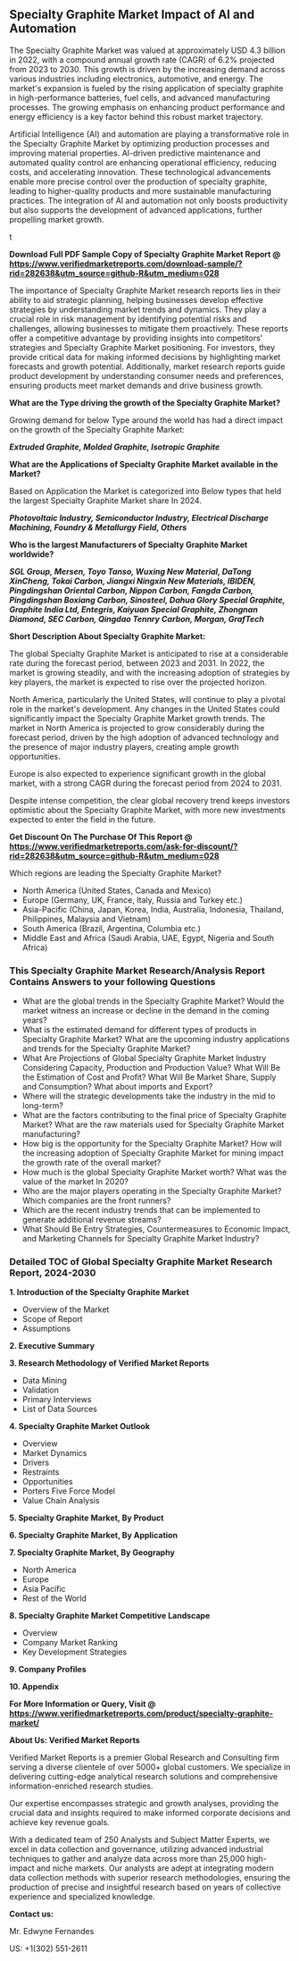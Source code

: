 <h2>Specialty Graphite Market Impact of AI and Automation</h2><p>The Specialty Graphite Market was valued at approximately USD 4.3 billion in 2022, with a compound annual growth rate (CAGR) of 6.2% projected from 2023 to 2030. This growth is driven by the increasing demand across various industries including electronics, automotive, and energy. The market's expansion is fueled by the rising application of specialty graphite in high-performance batteries, fuel cells, and advanced manufacturing processes. The growing emphasis on enhancing product performance and energy efficiency is a key factor behind this robust market trajectory.</p><p>Artificial Intelligence (AI) and automation are playing a transformative role in the Specialty Graphite Market by optimizing production processes and improving material properties. AI-driven predictive maintenance and automated quality control are enhancing operational efficiency, reducing costs, and accelerating innovation. These technological advancements enable more precise control over the production of specialty graphite, leading to higher-quality products and more sustainable manufacturing practices. The integration of AI and automation not only boosts productivity but also supports the development of advanced applications, further propelling market growth.</p>t</p><p id="" class=""><strong>Download Full PDF Sample Copy of Specialty Graphite Market Report @ <a href="https://www.verifiedmarketreports.com/download-sample/?rid=282638&utm_source=github-R&utm_medium=028" target="_blank">https://www.verifiedmarketreports.com/download-sample/?rid=282638&utm_source=github-R&utm_medium=028</a></strong></p><p>The importance of&nbsp;Specialty Graphite Market research reports lies in their ability to aid strategic planning, helping businesses develop effective strategies by understanding market trends and dynamics. They play a crucial role in risk management by identifying potential risks and challenges, allowing businesses to mitigate them proactively. These reports offer a competitive advantage by providing insights into competitors' strategies and Specialty Graphite Market positioning. For investors, they provide critical data for making informed decisions by highlighting market forecasts and growth potential. Additionally, market research reports guide product development by understanding consumer needs and preferences, ensuring products meet market demands and drive business growth.</p><p><strong>What are the&nbsp;Type driving the growth of the Specialty Graphite Market?</strong></p><p id="" class="">Growing demand for below Type around the world has had a direct impact on the growth of the Specialty Graphite Market:</p><em><strong>Extruded Graphite, Molded Graphite, Isotropic Graphite</strong></em></p><strong>What are the&nbsp;Applications&nbsp;of Specialty Graphite Market available in the Market?</strong></p><p id="" class="">Based on Application the Market is categorized into Below types that held the largest Specialty Graphite Market share In 2024.</p><em><strong>Photovoltaic Industry, Semiconductor Industry, Electrical Discharge Machining, Foundry & Metallurgy Field, Others</strong></em></p><strong>Who is the largest Manufacturers of Specialty Graphite Market worldwide?</strong></p><p><em><strong>SGL Group, Mersen, Toyo Tanso, Wuxing New Material, DaTong XinCheng, Tokai Carbon, Jiangxi Ningxin New Materials, IBIDEN, Pingdingshan Oriental Carbon, Nippon Carbon, Fangda Carbon, Pingdingshan Boxiang Carbon, Sinosteel, Dahua Glory Special Graphite, Graphite India Ltd, Entegris, Kaiyuan Special Graphite, Zhongnan Diamond, SEC Carbon, Qingdao Tennry Carbon, Morgan, GrafTech</strong></em></p><p id="" class=""><strong>Short Description About Specialty Graphite Market:</strong></p><p>The global Specialty Graphite Market is anticipated to rise at a considerable rate during the forecast period, between 2023 and 2031. In 2022, the market is growing steadily, and with the increasing adoption of strategies by key players, the market is expected to rise over the projected horizon.</p><p>North America, particularly the United States, will continue to play a pivotal role in the market's development. Any changes in the United States could significantly impact the Specialty Graphite Market growth trends. The market in North America is projected to grow considerably during the forecast period, driven by the high adoption of advanced technology and the presence of major industry players, creating ample growth opportunities.</p><p>Europe is also expected to experience significant growth in the global market, with a strong CAGR during the forecast period from 2024 to 2031.</p><p>Despite intense competition, the clear global recovery trend keeps investors optimistic about the Specialty Graphite Market, with more new investments expected to enter the field in the future.</p><p id="" class=""><strong>Get Discount On The Purchase Of This Report @ <a href="https://www.verifiedmarketreports.com/ask-for-discount/?rid=282638&utm_source=github-R&utm_medium=028" target="_blank">https://www.verifiedmarketreports.com/ask-for-discount/?rid=282638&utm_source=github-R&utm_medium=028</a></strong></p>Which regions are leading the Specialty Graphite Market?</p><ul><li>North America (United States, Canada and Mexico)</li><li>Europe (Germany, UK, France, Italy, Russia and Turkey etc.)</li><li>Asia-Pacific (China, Japan, Korea, India, Australia, Indonesia, Thailand, Philippines, Malaysia and Vietnam)</li><li>South America (Brazil, Argentina, Columbia etc.)</li><li>Middle East and Africa (Saudi Arabia, UAE, Egypt, Nigeria and South Africa)</li></ul><h3 id="" class="">This Specialty Graphite Market Research/Analysis Report Contains Answers to your following Questions</h3><ul><li>What are the global trends in the Specialty Graphite Market? Would the market witness an increase or decline in the demand in the coming years?</li><li>What is the estimated demand for different types of products in Specialty Graphite Market? What are the upcoming industry applications and trends for the Specialty Graphite Market?</li><li>What Are Projections of Global Specialty Graphite Market Industry Considering Capacity, Production and Production Value? What Will Be the Estimation of Cost and Profit? What Will Be Market Share, Supply and Consumption? What about imports and Export?</li><li>Where will the strategic developments take the industry in the mid to long-term?</li><li>What are the factors contributing to the final price of Specialty Graphite Market? What are the raw materials used for Specialty Graphite Market manufacturing?</li><li>How big is the opportunity for the Specialty Graphite Market? How will the increasing adoption of Specialty Graphite Market for mining impact the growth rate of the overall market?</li><li>How much is the global Specialty Graphite Market worth? What was the value of the market In 2020?</li><li>Who are the major players operating in the Specialty Graphite Market? Which companies are the front runners?</li><li>Which are the recent industry trends that can be implemented to generate additional revenue streams?</li><li>What Should Be Entry Strategies, Countermeasures to Economic Impact, and Marketing Channels for Specialty Graphite Market Industry?</li></ul><h3 id="" class="">Detailed TOC of Global Specialty Graphite Market Research Report, 2024-2030</h3><p id="" class=""><strong>1. Introduction of the Specialty Graphite Market</strong></p><ul><li>Overview of the Market</li><li>Scope of Report</li><li>Assumptions</li></ul><p id="" class=""><strong>2. Executive Summary</strong></p><p id="" class=""><strong>3. Research Methodology of Verified Market Reports</strong></p><ul><li>Data Mining</li><li>Validation</li><li>Primary Interviews</li><li>List of Data Sources</li></ul><p id="" class=""><strong>4. Specialty Graphite Market Outlook</strong></p><ul><li>Overview</li><li>Market Dynamics</li><li>Drivers</li><li>Restraints</li><li>Opportunities</li><li>Porters Five Force Model</li><li>Value Chain Analysis</li></ul><p id="" class=""><strong>5. Specialty Graphite Market, By Product</strong></p><p id="" class=""><strong>6. Specialty Graphite Market, By Application</strong></p><p id="" class=""><strong>7. Specialty Graphite Market, By Geography</strong></p><ul><li>North America</li><li>Europe</li><li>Asia Pacific</li><li>Rest of the World</li></ul><p id="" class=""><strong>8. Specialty Graphite Market Competitive Landscape</strong></p><ul><li>Overview</li><li>Company Market Ranking</li><li>Key Development Strategies</li></ul><p id="" class=""><strong>9. Company Profiles</strong></p><p id="" class=""><strong>10. Appendix</strong></p><p id="" class=""><strong>For More Information or Query, Visit @ <a href="https://www.verifiedmarketreports.com/product/specialty-graphite-market/" target="_blank">https://www.verifiedmarketreports.com/product/specialty-graphite-market/</a></strong></p><p id="" class=""><strong>About Us: Verified Market Reports</strong></p><p id="" class="">Verified Market Reports is a premier Global Research and Consulting firm serving a diverse clientele of over 5000+ global customers. We specialize in delivering cutting-edge analytical research solutions and comprehensive information-enriched research studies.</p><p id="" class="">Our expertise encompasses strategic and growth analyses, providing the crucial data and insights required to make informed corporate decisions and achieve key revenue goals.</p><p id="" class="">With a dedicated team of 250 Analysts and Subject Matter Experts, we excel in data collection and governance, utilizing advanced industrial techniques to gather and analyze data across more than 25,000 high-impact and niche markets. Our analysts are adept at integrating modern data collection methods with superior research methodologies, ensuring the production of precise and insightful research based on years of collective experience and specialized knowledge.</p><p id="" class=""><strong>Contact us:</strong></p><p id="" class="">Mr. Edwyne Fernandes</p><p id="" class="">US: +1(302) 551-2611</p>